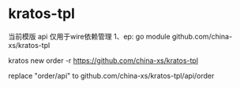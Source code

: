 # kratos-tpl

当前模版 api 仅用于wire依赖管理
1、ep: 
go module github.com/china-xs/kratos-tpl


kratos new order -r https://github.com/china-xs/kratos-tpl

replace "order/api" to github.com/china-xs/kratos-tpl/api/order


